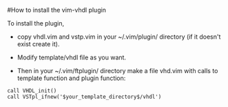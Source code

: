 #How to install the vim-vhdl plugin

To install the plugin,

  * copy vhdl.vim and vstp.vim in your ~/.vim/plugin/ directory (if it doesn't exist create it).

  * Modify template/vhdl file as you want.

  * Then in your ~/.vim/ftplugin/ directory make a file vhd.vim with calls to template function and plugin function:

```
call VHDL_init()
call VSTpl_ifnew('$your_template_directory$/vhdl')
```